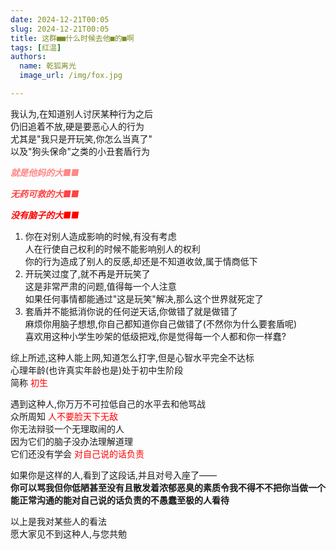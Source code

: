 ```yaml
---
date: 2024-12-21T00:05
slug: 2024-12-21T00:05
title: 这群■■什么时候去他■的■啊
tags: [红温]
authors:
  name: 乾狐离光
  image_url: /img/fox.jpg

---
```


我认为,在知道别人讨厌某种行为之后<br />
仍旧追着不放,硬是要恶心人的行为<br />
尤其是"我只是开玩笑,你怎么当真了"<br />
以及"狗头保命"之类的小丑套盾行为

***<font color="#f88">就是他妈的大■■</font>***

***<font color="#f44">无药可救的大■■</font>***

***<font color="#f00">没有脑子的大■■</font>***

1. 你在对别人造成影响的时候,有没有考虑<br />
人在行使自己权利的时候不能影响别人的权利<br />
你的行为造成了别人的反感,却还是不知道收敛,属于情商低下
2. 开玩笑过度了,就不再是开玩笑了<br />
这是非常严肃的问题,值得每一个人注意<br />
如果任何事情都能通过"这是玩笑"解决,那么这个世界就死定了
3. 套盾并不能抵消你说的任何逆天话,你做错了就是做错了<br />
麻烦你用脑子想想,你自己都知道你自己做错了(不然你为什么要套盾呢)<br />
喜欢用这种小学生吵架的低级把戏,你是觉得每一个人都和你一样蠢?

综上所述,这种人能上网,知道怎么打字,但是心智水平完全不达标<br />
心理年龄(也许真实年龄也是)处于初中生阶段<br />
简称
<font color="#f00">初生</font>

遇到这种人,你万万不可拉低自己的水平去和他骂战<br />
众所周知
<font color="#f00">人不要脸天下无敌</font><br />
你无法辩驳一个无理取闹的人<br />
因为它们的脑子没办法理解道理<br />
它们还没有学会
<font color="#f00">对自己说的话负责</font><br />

如果你是这样的人,看到了这段话,并且对号入座了——<br />
**你可以骂我但你低陋甚至没有且散发着浓郁恶臭的素质令我不得不不把你当做一个能正常沟通的能对自己说的话负责的不愚蠢至极的人看待**

以上是我对某些人的看法<br />
愿大家见不到这种人,与您共勉